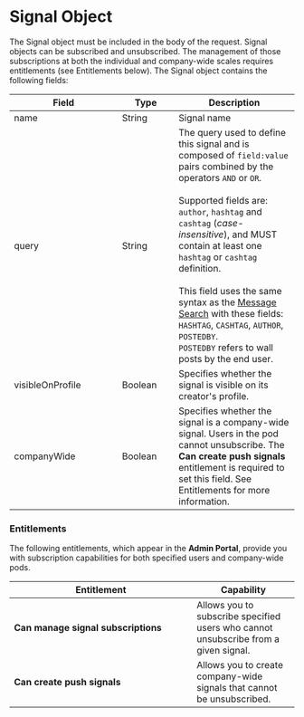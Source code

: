 # Signal Object

The Signal object must be included in the body of the request. Signal objects can be subscribed and unsubscribed. The management of those subscriptions at both the individual and company-wide scales requires entitlements (see Entitlements below). The Signal object contains the following fields:



<table><thead><tr><th width="175">Field</th><th width="84">Type</th><th>Description</th></tr></thead><tbody><tr><td>name</td><td>String</td><td>Signal name</td></tr><tr><td>query</td><td>String</td><td>The query used to define this signal and is composed of <code>field:value</code> pairs combined by the operators <code>AND</code> or <code>OR</code>. <br><br>Supported fields are: <code>author</code>, <code>hashtag</code> and <code>cashtag</code> (<em>case-insensitive</em>), and MUST contain at least one <code>hashtag</code> or <code>cashtag</code> definition.<br><br>This field uses the same syntax as the <a href="../messages/message-search-post.md">Message Search</a> with these fields: <code>HASHTAG</code>, <code>CASHTAG</code>, <code>AUTHOR</code>, <code>POSTEDBY</code>. <br><code>POSTEDBY</code> refers to wall posts by the end user.</td></tr><tr><td>visibleOnProfile</td><td>Boolean</td><td>Specifies whether the signal is visible on its creator's profile.</td></tr><tr><td>companyWide</td><td>Boolean</td><td>Specifies whether the signal is a company-wide signal. Users in the pod cannot unsubscribe. The <strong>Can create push signals</strong> entitlement is required to set this field. See Entitlements for more information.</td></tr></tbody></table>

### Entitlements

The following entitlements, which appear in the **Admin Portal**, provide you with subscription capabilities for both specified users and company-wide pods.

<table><thead><tr><th width="307">Entitlement</th><th>Capability</th></tr></thead><tbody><tr><td><strong>Can manage signal subscriptions</strong></td><td>Allows you to subscribe specified users who cannot unsubscribe from a given signal.</td></tr><tr><td><strong>Can create push signals</strong></td><td>Allows you to create company-wide signals that cannot be unsubscribed.</td></tr></tbody></table>
